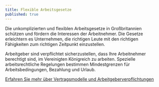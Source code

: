 ```yaml
---
title: Flexible Arbeitsgesetze
published: true
---
```


Die unkomplizierten und flexiblen Arbeitsgesetze in Großbritannien schützen und fördern die Interessen der Arbeitnehmer. Die Gesetze erleichtern es Unternehmen, die richtigen Leute mit den richtigen Fähigkeiten zum richtigen Zeitpunkt einzustellen.

Arbeitgeber sind verpflichtet sicherzustellen, dass Ihre Arbeitnehmer berechtigt sind, im Vereinigten Königreich zu arbeiten. Spezielle arbeitsrechtliche Regelungen bestimmen Mindestgrenzen für Arbeitsbedingungen, Bezahlung und Urlaub.

[Erfahren Sie mehr über Vertragsmodelle und Arbeitgeberverpflichtungen](https://www.gov.uk/contract-types-and-employer-responsibilities/overview)
